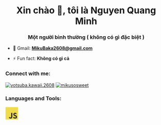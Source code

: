 <h1 align="center">Xin chào 👋, tôi là Nguyen Quang Minh</h1>
<h3 align="center">Một người bình thường ( không có gì đặc biệt )</h3>

- 📧 Gmail: **MikuBaka2608@gmail.com**

- ⚡ Fun fact: **Không có gì cả**

<h3 align="left">Connect with me:</h3>
<p align="left">
<a href="https://fb.com/yotsuba.kawaii.2608" target="blank"><img align="center" src="https://raw.githubusercontent.com/rahuldkjain/github-profile-readme-generator/master/src/images/icons/Social/facebook.svg" alt="yotsuba.kawaii.2608" height="30" width="40" /></a>
<a href="https://instagram.com/mikusosweet" target="blank"><img align="center" src="https://raw.githubusercontent.com/rahuldkjain/github-profile-readme-generator/master/src/images/icons/Social/instagram.svg" alt="mikusosweet" height="30" width="40" /></a>
</p>

<h3 align="left">Languages and Tools:</h3>
<p align="left"> <a href="https://developer.mozilla.org/en-US/docs/Web/JavaScript" target="_blank" rel="noreferrer"> <img src="https://raw.githubusercontent.com/devicons/devicon/master/icons/javascript/javascript-original.svg" alt="javascript" width="40" height="40"/> </a> </p>

